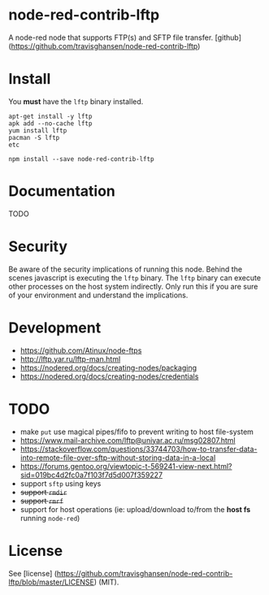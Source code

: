 
# node-red-contrib-lftp

A node-red node that supports FTP(s) and SFTP file transfer. [github] (https://github.com/travisghansen/node-red-contrib-lftp)


# Install

You **must** have the `lftp` binary installed.

```
apt-get install -y lftp
apk add --no-cache lftp
yum install lftp
pacman -S lftp
etc
```

```
npm install --save node-red-contrib-lftp
```

# Documentation
TODO

# Security
Be aware of the security implications of running this node.  Behind the scenes
javascript is executing the `lftp` binary.  The `lftp` binary can execute other
processes on the host system indirectly.  Only run this if you are sure of your
environment and understand the implications.

# Development
 * https://github.com/Atinux/node-ftps
 * http://lftp.yar.ru/lftp-man.html
 * https://nodered.org/docs/creating-nodes/packaging
 * https://nodered.org/docs/creating-nodes/credentials

# TODO
 * make `put` use magical pipes/fifo to prevent writing to host file-system
  * https://www.mail-archive.com/lftp@uniyar.ac.ru/msg02807.html
  * https://stackoverflow.com/questions/33744703/how-to-transfer-data-into-remote-file-over-sftp-without-storing-data-in-a-local
  * https://forums.gentoo.org/viewtopic-t-569241-view-next.html?sid=019bc4d2fc0a7f103f7d5d007f359227
 * support `sftp` using keys
 * ~~support `rmdir`~~
 * ~~support `rmrf`~~
 * support for host operations (ie: upload/download to/from the **host fs** running `node-red`)

# License

See [license] (https://github.com/travisghansen/node-red-contrib-lftp/blob/master/LICENSE) (MIT).
